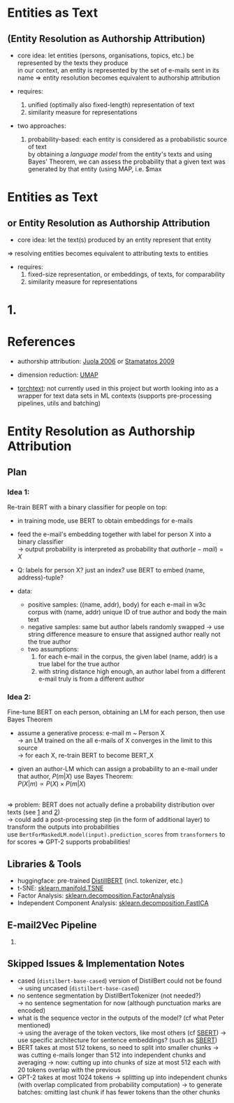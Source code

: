 # Entities as Text
## (Entity Resolution as Authorship Attribution)

- core idea: let entities (persons, organisations, topics, etc.) be represented by the texts they produce <br>
    in our context, an entity is represented by the set of e-mails sent in its name
    => entity resolution becomes equivalent to authorship attribution
    
- requires: 
   1. unified (optimally also fixed-length) representation of text
   2. similarity measure for representations
   
   
- two approaches:
   1. probability-based: each entity is considered as a probabilistic source of text <br>
      by obtaining a _language model_ from the entity's texts and using Bayes' Theorem, we can assess the probability
      that a given text was generated by that entity (using MAP, i.e. $max










# Entities as Text
## or Entity Resolution as Authorship Attribution

- core idea: let the text(s) produced by an entity represent that entity

=> resolving entities becomes equivalent to attributing texts to entities



- requires: 
    1. fixed-size representation, or embeddings, of texts, for comparability
    2. similarity measure for representations
    


# 1. 







# References

- authorship attribution: [Juola 2006](https://dl.acm.org/doi/10.1561/1500000005) or [Stamatatos 2009](http://citeseerx.ist.psu.edu/viewdoc/download?doi=10.1.1.440.1634&rep=rep1&type=pdf)


- dimension reduction: [UMAP](https://umap-learn.readthedocs.io/en/latest/performance.html)

- [torchtext](https://pytorch.org/text/index.html): not currently used in this project but worth looking into as a wrapper for text data sets in ML contexts (supports pre-processing pipelines, utils and batching)







# Entity Resolution as Authorship Attribution

## Plan

### Idea 1:

Re-train BERT with a binary classifier for people on top:

 - in training mode, use BERT to obtain embeddings for e-mails
 - feed the e-mail's embedding together with label for person X into a binary classifier <br>
    -> output probability is interpreted as probability that $author(e-mail) = X$
 - Q: labels for person X? just an index? use BERT to embed (name, address)-tuple?
 
 - data:
    - positive samples: ((name, addr), body) for each e-mail in w3c corpus with (name, addr) unique ID of true author and body the main text
    - negative samples: same but author labels randomly swapped -> use string difference measure to ensure that assigned author really not the true author
    - two assumptions: 
      1. for each e-mail in the corpus, the given label (name, addr) is a true label for the true author
      2. with string distance high enough, an author label from a different e-mail truly is from a different author
    
    
### Idea 2:

Fine-tune BERT on each person, obtaining an LM for each person, then use Bayes Theorem

  - assume a generative process: e-mail m ~ Person X <br> 
  -> an LM trained on the all e-mails of X converges in the limit to this source <br>
  -> for each X, re-train BERT to become BERT_X
  
  - given an author-LM which can assign a probability to an e-mail under that author, $P(m | X)$ use Bayes Theorem: <br>
  $P(X|m) \propto P(X)\times P(m|X)$ <br><br>
  
  => problem: BERT does not actually define a probability distribution over texts (see [1] and [2]) <br>
  -> could add a post-processing step (in the form of additional layer) to transform the outputs into probabilities <br>
    use `BertForMaskedLM.model(input).prediction_scores` from `transformers` to for scores
  => GPT-2 supports probabilities!
  
  
 


## Libraries & Tools 

 - huggingface: pre-trained [DistillBERT] (incl. tokenizer, etc.)
 - t-SNE: [sklearn.manifold.TSNE]
 - Factor Analysis: [sklearn.decomposition.FactorAnalysis]
 - Independent Component Analysis: [sklearn.decomposition.FastICA]



## E-mail2Vec Pipeline

 1. 







## Skipped Issues & Implementation Notes

 - cased (`distilbert-base-cased`) version of DistilBert could not be found <br>
   -> using uncased (`distilbert-base-cased`)
 - no sentence segmentation by DistilBertTokenizer (not needed?) <br>
   -> no sentence segmentation for now (although punctuation marks are encoded)
 - what is the sequence vector in the outputs of the model? (cf what Peter mentioned) <br>
   -> using the average of the token vectors, like most others (cf [SBERT])
   -> use specific architecture for sentence embeddings? (such as [SBERT])
 - BERT takes at most 512 tokens, so need to split into smaller chunks
   -> was cutting e-mails longer than 512 into independent chunks and averaging
   -> now: cutting up into chunks of size at most 512 each with 20 tokens overlap with the previous
 - GPT-2 takes at most 1024 tokens
   -> splitting up into independent chunks (with overlap complicated from probability computation)
   -> to generate batches: omitting last chunk if has fewer tokens than the other chunks








[DistillBERT]: https://huggingface.co/transformers/model_doc/distilbert.html
[sklearn.manifold.TSNE]: https://scikit-learn.org/stable/modules/generated/sklearn.manifold.TSNE.html
[sklearn.decomposition.FactorAnalysis]: https://scikit-learn.org/stable/modules/generated/sklearn.decomposition.FactorAnalysis.html
[sklearn.decomposition.FastICA]: https://scikit-learn.org/stable/modules/generated/sklearn.decomposition.FastICA.html
[SBERT]: https://arxiv.org/pdf/1908.10084.pdf
[1]: https://github.com/google-research/bert/issues/35
[2]: https://arxiv.org/pdf/1904.09408.pdf
